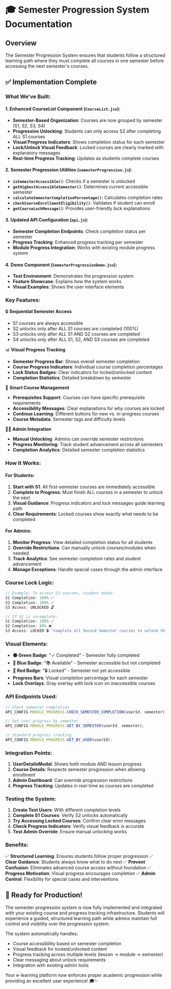 # 🎓 Semester Progression System Documentation

## Overview

The Semester Progression System ensures that students follow a structured learning path where they must complete all courses in one semester before accessing the next semester's courses.

## ✅ Implementation Complete

### **What We've Built:**

#### 1. **Enhanced CourseList Component** (`CourseList.jsx`):

- **Semester-Based Organization**: Courses are now grouped by semester (S1, S2, S3, S4)
- **Progressive Unlocking**: Students can only access S2 after completing ALL S1 courses
- **Visual Progress Indicators**: Shows completion status for each semester
- **Lock/Unlock Visual Feedback**: Locked courses are clearly marked with explanatory messages
- **Real-time Progress Tracking**: Updates as students complete courses

#### 2. **Semester Progression Utilities** (`semesterProgression.js`):

- **`isSemesterAccessible()`**: Checks if a semester is unlocked
- **`getHighestAccessibleSemester()`**: Determines current accessible semester
- **`calculateSemesterCompletionPercentage()`**: Calculates completion rates
- **`checkCourseEnrollmentEligibility()`**: Validates if student can enroll
- **`getCourseLockMessage()`**: Provides user-friendly lock explanations

#### 3. **Updated API Configuration** (`api.js`):

- **Semester Completion Endpoints**: Check completion status per semester
- **Progress Tracking**: Enhanced progress tracking per semester
- **Module Progress Integration**: Works with existing module progress system

#### 4. **Demo Component** (`SemesterProgressionDemo.jsx`):

- **Test Environment**: Demonstrates the progression system
- **Feature Showcase**: Explains how the system works
- **Visual Examples**: Shows the user interface elements

### **Key Features:**

🔒 **Sequential Semester Access**

- S1 courses are always accessible
- S2 unlocks only after ALL S1 courses are completed (100%)
- S3 unlocks only after ALL S1 AND S2 courses are completed
- S4 unlocks only after ALL S1, S2, AND S3 courses are completed

📊 **Visual Progress Tracking**

- **Semester Progress Bar**: Shows overall semester completion
- **Course Progress Indicators**: Individual course completion percentages
- **Lock Status Badges**: Clear indicators for locked/unlocked content
- **Completion Statistics**: Detailed breakdown by semester

🎯 **Smart Course Management**

- **Prerequisites Support**: Courses can have specific prerequisite requirements
- **Accessibility Messages**: Clear explanations for why courses are locked
- **Continue Learning**: Different buttons for new vs. in-progress courses
- **Course Metadata**: Semester tags and difficulty levels

👨‍💼 **Admin Integration**

- **Manual Unlocking**: Admins can override semester restrictions
- **Progress Monitoring**: Track student advancement across all semesters
- **Completion Analytics**: Detailed semester completion statistics

### **How It Works:**

#### For Students:

1. **Start with S1**: All first-semester courses are immediately accessible
2. **Complete to Progress**: Must finish ALL courses in a semester to unlock the next
3. **Visual Guidance**: Progress indicators and lock messages guide learning path
4. **Clear Requirements**: Locked courses show exactly what needs to be completed

#### For Admins:

1. **Monitor Progress**: View detailed completion status for all students
2. **Override Restrictions**: Can manually unlock courses/modules when needed
3. **Track Analytics**: See semester completion rates and student advancement
4. **Manage Exceptions**: Handle special cases through the admin interface

### **Course Lock Logic:**

```javascript
// Example: To access S3 courses, student needs:
S1 Completion: 100% ✅
S2 Completion: 100% ✅
S3 Access: UNLOCKED 🔓

// If S2 is incomplete:
S1 Completion: 100% ✅
S2 Completion: 80% ❌
S3 Access: LOCKED 🔒 "Complete all Second Semester courses to unlock this course"
```

### **Visual Elements:**

- **🟢 Green Badge**: "✓ Completed" - Semester fully completed
- **🔵 Blue Badge**: "📚 Available" - Semester accessible but not completed
- **🔴 Red Badge**: "🔒 Locked" - Semester not yet accessible
- **Progress Bars**: Visual completion percentage for each semester
- **Lock Overlays**: Gray overlay with lock icon on inaccessible courses

### **API Endpoints Used:**

```javascript
// Check semester completion
API_CONFIG.MODULE_PROGRESS.CHECK_SEMESTER_COMPLETION(userId, semester);

// Get user progress by semester
API_CONFIG.MODULE_PROGRESS.GET_BY_SEMESTER(userId, semester);

// Standard progress tracking
API_CONFIG.MODULE_PROGRESS.GET_BY_USER(userId);
```

### **Integration Points:**

1. **UserDetailsModal**: Shows both module AND lesson progress
2. **Course Details**: Respects semester progression when allowing enrollment
3. **Admin Dashboard**: Can override progression restrictions
4. **Progress Tracking**: Updates in real-time as courses are completed

### **Testing the System:**

1. **Create Test Users**: With different completion levels
2. **Complete S1 Courses**: Verify S2 unlocks automatically
3. **Try Accessing Locked Courses**: Confirm clear error messages
4. **Check Progress Indicators**: Verify visual feedback is accurate
5. **Test Admin Override**: Ensure manual unlocking works

### **Benefits:**

✅ **Structured Learning**: Ensures students follow proper progression
✅ **Clear Guidance**: Students always know what to do next
✅ **Prevent Confusion**: Eliminates advanced course access without foundation
✅ **Progress Motivation**: Visual progress encourages completion
✅ **Admin Control**: Flexibility for special cases and interventions

## 🚀 Ready for Production!

The semester progression system is now fully implemented and integrated with your existing course and progress tracking infrastructure. Students will experience a guided, structured learning path while admins maintain full control and visibility over the progression system.

The system automatically handles:

- Course accessibility based on semester completion
- Visual feedback for locked/unlocked content
- Progress tracking across multiple levels (lesson → module → semester)
- Clear messaging about unlock requirements
- Integration with existing admin tools

Your e-learning platform now enforces proper academic progression while providing an excellent user experience! 🎓✨

